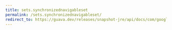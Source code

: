 ```yaml
---
title: sets.synchronizednavigableset
permalink: /sets.synchronizednavigableset/
redirect_to: https://guava.dev/releases/snapshot-jre/api/docs/com/google/common/collect/Sets.html#synchronizedNavigableSet-java.util.NavigableSet-
---
```

